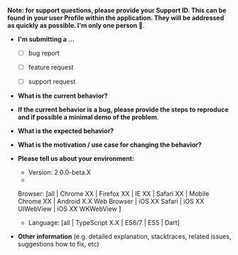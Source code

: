 **Note: for support questions, please provide your Support ID. This can be found in your user Profile within the
application. They will be addressed as quickly as possible. I'm only one person 🤣**.

* **I'm submitting a ...**
    - [ ] bug report
    - [ ] feature request
    - [ ] support request


* **What is the current behavior?**


* **If the current behavior is a bug, please provide the steps to reproduce and if possible a minimal demo of the
  problem**.


* **What is the expected behavior?**


* **What is the motivation / use case for changing the behavior?**


* **Please tell us about your environment:**

    - Version: 2.0.0-beta.X
    -
    Browser: [all | Chrome XX | Firefox XX | IE XX | Safari XX | Mobile Chrome XX | Android X.X Web Browser | iOS XX Safari | iOS XX UIWebView | iOS XX WKWebView ]
    - Language: [all | TypeScript X.X | ES6/7 | ES5 | Dart]


* **Other information** (e.g. detailed explanation, stacktraces, related issues, suggestions how to fix, etc)
